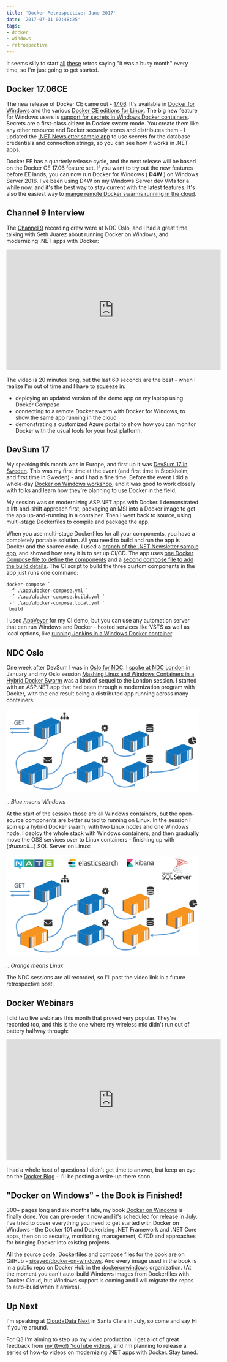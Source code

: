 ```yaml
---
title: 'Docker Retrospective: June 2017'
date: '2017-07-11 02:48:25'
tags:
- docker
- windows
- retrospective
---
```


It seems silly to start [all](https://blog.sixeyed.com/docker-retrospective-april-2017/) [these](https://blog.sixeyed.com/docker-retrospective-may-2017/) retros saying "it was a busy month" every time, so I'm just going to get started.

## Docker 17.06CE

The new release of Docker CE came out - [17.06](https://blog.docker.com/2017/07/whats-new-docker-17-06-community-edition-ce/). It's available in [Docker for Windows](https://store.docker.com/editions/community/docker-ce-desktop-windows) and the various [Docker CE editions for Linux](https://store.docker.com/search?offering=community&operating_system=linux&q=&type=edition). The big new feature for Windows users is [support for secrets in Windows Docker containers](https://blog.sixeyed.com/shh-secrets-are-coming-to-windows-in-docker-17-06/). Secrets are a first-class citizen in Docker swarm mode. You create them like any other resource and Docker securely stores and distributes them - I updated the [.NET Newsletter sample app](https://github.com/dockersamples/newsletter-signup) to use secrets for the database credentials and connection strings, so you can see how it works in .NET apps.

Docker EE has a quarterly release cycle, and the next release will be based on the Docker CE 17.06 feature set. If you want to try out the new features before EE lands, you can now run Docker for Windows ( **D4W** ) on Windows Server 2016. I've been using D4W on my Windows Server dev VMs for a while now, and it's the best way to stay current with the latest features. It's also the easiest way to [mange remote Docker swarms running in the cloud](https://blog.docker.com/2017/03/swarm-mode-fleet-management-collaboration-now-public-beta-powered-docker-cloud/).

## Channel 9 Interview

The [Channel 9](https://channel9.msdn.com/Events/NDC/NDC-Oslo-2017/C9L17) recording crew were at NDC Oslo, and I had a great time talking with Seth Juarez about running Docker on Windows, and modernizing .NET apps with Docker:

<iframe src="https://channel9.msdn.com/Events/NDC/NDC-Oslo-2017/C9L17/player" width="560" height="315" allowfullscreen frameborder="0"></iframe>

The video is 20 minutes long, but the last 60 seconds are the best - when I realize I'm out of time and I have to squeeze in:

- deploying an updated version of the demo app on my laptop using Docker Compose
- connecting to a remote Docker swarm with Docker for Windows, to show the same app running in the cloud
- demonstrating a customized Azure portal to show how you can monitor Docker with the usual tools for your host platform.

## DevSum 17

My speaking this month was in Europe, and first up it was [DevSum 17 in Sweden](http://www.devsum.se). This was my first time at the event (and first time in Stockholm, and first time in Sweden) - and I had a fine time. Before the event I did a whole-day [Docker on Windows workshop](https://github.com/sixeyed/docker-windows-workshop), and it was good to work closely with folks and learn how they're planning to use Docker in the field.

My session was on modernizing ASP.NET apps with Docker. I demonstrated a lift-and-shift approach first, packaging an MSI into a Docker image to get the app up-and-running in a container. Then I went back to source, using multi-stage Dockerfiles to compile and package the app.

When you use multi-stage Dockerfiles for all your components, you have a completely portable solution. All you need to build and run the app is Docker and the source code. I used a [branch of the .NET Newsletter sample app](https://github.com/sixeyed/newsletter-signup/tree/devsum17), and showed how easy it is to set up CI/CD. The app uses [one Docker Compose file to define the components](https://github.com/sixeyed/newsletter-signup/blob/devsum17/app/docker-compose.yml) and a [second compose file to add the build details](https://github.com/sixeyed/newsletter-signup/blob/devsum17/app/docker-compose.build.yml). The CI script to build the three custom components in the app just runs one command:

    docker-compose `
     -f .\app\docker-compose.yml `
     -f .\app\docker-compose.build.yml `
     -f .\app\docker-compose.local.yml `
     build

I used [AppVeyor](https://www.appveyor.com) for my CI demo, but you can use any automation server that can run Windows and Docker - hosted services like VSTS as well as local options, like [running Jenkins in a Windows Docker container](https://github.com/sixeyed/docker-windows-workshop/blob/master/part-5.md).

## NDC Oslo

One week after DevSum I was in [Oslo for NDC](http://ndcoslo.com). [I spoke at NDC London](https://vimeo.com/213914694) in January and my Oslo session [Mashing Linux and Windows Containers in a Hybrid Docker Swarm](https://www.slideshare.net/sixeyed/ndc-oslo-the-hybrid-docker-swarm) was a kind of sequel to the London session. I started with an ASP.NET app that had been through a modernization program with Docker, with the end result being a distributed app running across many containers:

![Hybrid swarm - before](/content/images/2017/07/hybrid-swarm-1.png)

_...Blue means Windows_

At the start of the session those are all Windows containers, but the open-source components are better suited to running on Linux. In the session I spin up a hybrid Docker swarm, with two Linux nodes and one Windows node. I deploy the whole stack with Windows containers, and then gradually move the OSS services over to Linux containers - finishing up with (_drumroll..._) SQL Server on Linux:

![Hybrid swarm - after](/content/images/2017/07/hybrid-swarm-2.png)

_...Orange means Linux_

The NDC sessions are all recorded, so I'll post the video link in a future retrospective post.

## Docker Webinars

I did two live webinars this month that proved very popular. They're recorded too, and this is the one where my wireless mic didn't run out of battery halfway through:

<iframe width="560" height="315" src="https://www.youtube.com/embed/f4WkEihmFwk" frameborder="0" allowfullscreen></iframe>

I had a whole host of questions I didn't get time to answer, but keep an eye on the [Docker Blog](https://blog.docker.com) - I'll be posting a write-up there soon.

## "Docker on Windows" - the Book is Finished!

300+ pages long and six months late, my book [Docker on Windows](https://www.amazon.com/Docker-Windows-Elton-Stoneman/dp/1785281658) is finally done. You can pre-order it now and it's scheduled for release in July. I've tried to cover everything you need to get started with Docker on Windows - the Docker 101 and Dockerizing .NET Framework and .NET Core apps, then on to security, monitoring, management, CI/CD and approaches for bringing Docker into existing projects.

All the source code, Dockerfiles and compose files for the book are on GitHub - [sixeyed/docker-on-windows](https://github.com/sixeyed/docker-on-windows). And every image used in the book is in a public repo on Docker Hub in the [dockeronwindows](https://hub.docker.com/u/dockeronwindows/dashboard/) organization. (At the moment you can't auto-build Windows images from Dockerfiles with Docker Cloud, but Windows support is coming and I will migrate the repos to auto-build when it arrives).

## Up Next

I'm speaking at [Cloud+Data Next](http://www.cdnextcon.com) in Santa Clara in July, so come and say Hi if you're around.

For Q3 I'm aiming to step up my video production. I get a lot of great feedback from [my (two!) YouTube videos](https://www.youtube.com/channel/UC2omt70Jqdh1CANo2z-Cyaw), and I'm planning to release a series of how-to videos on modernizing .NET apps with Docker. Stay tuned.

<!--kg-card-end: markdown-->